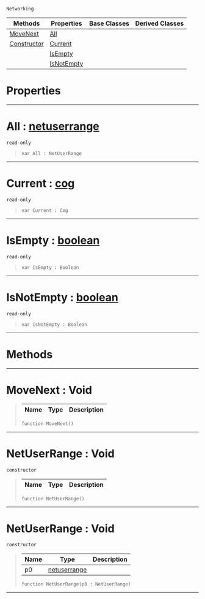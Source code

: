  `Networking`

|Methods|Properties|Base Classes|Derived Classes|
|---|---|---|---|
|[ MoveNext](https://github.com/zeroengineteam/ZeroDocs/code_reference/class_reference/netuserrange.markdown#movenext-void)|[ All](https://github.com/zeroengineteam/ZeroDocs/code_reference/class_reference/netuserrange.markdown#all-zero-engine-document)| | |
|[ Constructor](https://github.com/zeroengineteam/ZeroDocs/code_reference/class_reference/netuserrange.markdown#netuserrange-void)|[ Current](https://github.com/zeroengineteam/ZeroDocs/code_reference/class_reference/netuserrange.markdown#current-zero-engine-docu)| | |
| |[ IsEmpty](https://github.com/zeroengineteam/ZeroDocs/code_reference/class_reference/netuserrange.markdown#isempty-zero-engine-docu)| | |
| |[ IsNotEmpty](https://github.com/zeroengineteam/ZeroDocs/code_reference/class_reference/netuserrange.markdown#isnotempty-zero-engine-d)| | |


 #  Properties


---  
 #  All : [netuserrange](https://github.com/zeroengineteam/ZeroDocs/code_reference/class_reference/netuserrange.markdown)

 `read-only`

> 
> ``` lang=cpp, name=Zilch
> var All : NetUserRange


---  
 #  Current : [cog](https://github.com/zeroengineteam/ZeroDocs/code_reference/class_reference/cog.markdown)

 `read-only`

> 
> ``` lang=cpp, name=Zilch
> var Current : Cog


---  
 #  IsEmpty : [boolean](https://github.com/zeroengineteam/ZeroDocs/code_reference/zilch_base_types/boolean.markdown)

 `read-only`

> 
> ``` lang=cpp, name=Zilch
> var IsEmpty : Boolean


---  
 #  IsNotEmpty : [boolean](https://github.com/zeroengineteam/ZeroDocs/code_reference/zilch_base_types/boolean.markdown)

 `read-only`

> 
> ``` lang=cpp, name=Zilch
> var IsNotEmpty : Boolean


---  
 #  Methods


---  
 #  MoveNext : Void

> 
> |Name|Type|Description|
> |---|---|---|
> ``` lang=cpp, name=Zilch
> function MoveNext()
> ``` 


---  
 #  NetUserRange : Void

 `constructor`

> 
> |Name|Type|Description|
> |---|---|---|
> ``` lang=cpp, name=Zilch
> function NetUserRange()
> ``` 


---  
 #  NetUserRange : Void

 `constructor`

> 
> |Name|Type|Description|
> |---|---|---|
> |p0|[netuserrange](https://github.com/zeroengineteam/ZeroDocs/code_reference/class_reference/netuserrange.markdown)| |
> ``` lang=cpp, name=Zilch
> function NetUserRange(p0 : NetUserRange)
> ``` 


---  
 

 